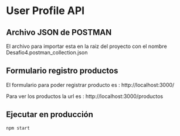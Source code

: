 # User Profile API

## Archivo JSON de POSTMAN

El archivo para importar esta en la raiz del proyecto con el nombre Desafio4.postman_collection.json

## Formulario registro productos

El formulario para poder registrar producto es : http://localhost:3000/

Para ver los productos la url es : http://localhost:3000/productos

## Ejecutar en producción


```sh
npm start
```
